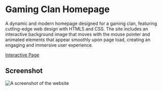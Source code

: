 # Gaming Clan Homepage

A dynamic and modern homepage designed for a gaming clan, featuring cutting-edge web design with HTML5 and CSS. The site includes an interactive background image that moves with the mouse pointer and animated elements that appear smoothly upon page load, creating an engaging and immersive user experience.

 [Interactive Page](https://lischilpp.github.io/gaming-clan-homepage/)

## Screenshot
![A screenshot of the website](screenshots/screenshot.png)
